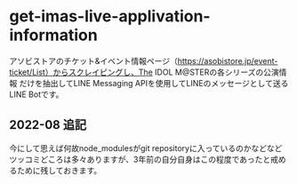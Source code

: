 # get-imas-live-applivation-information
アソビストアのチケット&イベント情報ページ（https://asobistore.jp/event-ticket/List）からスクレイピングし、The IDOL M@STERの各シリーズの公演情報
だけを抽出してLINE Messaging APIを使用してLINEのメッセージとして送るLINE Botです。

## 2022-08 追記
今にして思えば何故node_modulesがgit repositoryに入っているのかなどなどツッコミどころは多々ありますが、3年前の自分自身はこの程度であったと戒めるために残しておきます。
